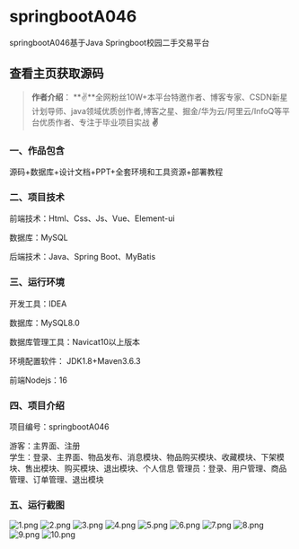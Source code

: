 # springbootA046
springbootA046基于Java Springboot校园二手交易平台
 
## 查看主页获取源码

> **作者介绍**： **✌**全网粉丝10W+本平台特邀作者、博客专家、CSDN新星计划导师、java领域优质创作者,博客之星、掘金/华为云/阿里云/InfoQ等平台优质作者、专注于毕业项目实战 **✌**

  

### 一、作品包含

源码+数据库+设计文档+PPT+全套环境和工具资源+部署教程

### 二、项目技术

前端技术：Html、Css、Js、Vue、Element-ui

数据库：MySQL

后端技术：Java、Spring Boot、MyBatis

### 三、运行环境

开发工具：IDEA

数据库：MySQL8.0

数据库管理工具：Navicat10以上版本

环境配置软件： JDK1.8+Maven3.6.3

前端Nodejs：16

### 四、项目介绍
项目编号：springbootA046

游客：主界面、注册  
学生：登录、主界面、物品发布、消息模块、物品购买模块、收藏模块、下架模块、售出模块、购买模块、退出模块、个人信息 
管理员：登录、用户管理、商品管理、订单管理、退出模块

### 五、运行截图

![1.png](./1.png)
![2.png](./2.png)
![3.png](./3.png)
![4.png](./4.png)
![5.png](./5.png)
![6.png](./6.png)
![7.png](./7.png)
![8.png](./8.png)
![9.png](./9.png)
![10.png](./10.png)
